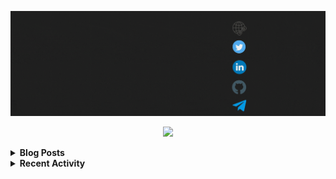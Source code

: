 [![Header](https://raw.githubusercontent.com/crazyuploader/crazyuploader/master/header.gif "Header")](https://jugalkishore.me/)

<p align="center"><img src="https://readme-stats.jugalkishore.me/api?username=crazyuploader&title_color=333&text_color=777" /></p>

<details>
    <summary><b>Blog Posts</b></summary>

<!-- BLOG-POST-LIST:START -->
- [First Post](https://jugalkishore.me/posts/first-post/)
<!-- BLOG-POST-LIST:END -->
</details>

<details>
    <summary><b>Recent Activity</b></summary>

<!--START_SECTION:activity-->
1. 🎉 Merged PR [#29](https://github.com/crazyuploader/Android_Test_Apps/pull/29) in [crazyuploader/Android_Test_Apps](https://github.com/crazyuploader/Android_Test_Apps)
2. 🎉 Merged PR [#30](https://github.com/crazyuploader/Android_Test_Apps/pull/30) in [crazyuploader/Android_Test_Apps](https://github.com/crazyuploader/Android_Test_Apps)
3. 🎉 Merged PR [#25](https://github.com/crazyuploader/activity-box/pull/25) in [crazyuploader/activity-box](https://github.com/crazyuploader/activity-box)
4. 🎉 Merged PR [#40](https://github.com/crazyuploader/Covid19/pull/40) in [crazyuploader/Covid19](https://github.com/crazyuploader/Covid19)
5. 🎉 Merged PR [#12](https://github.com/crazyuploader/IntelliK/pull/12) in [crazyuploader/IntelliK](https://github.com/crazyuploader/IntelliK)
<!--END_SECTION:activity-->
</details>

<!--<p align="center"><img src="https://quotes-github-readme.vercel.app/api?type=horizontal" /></p>-->
